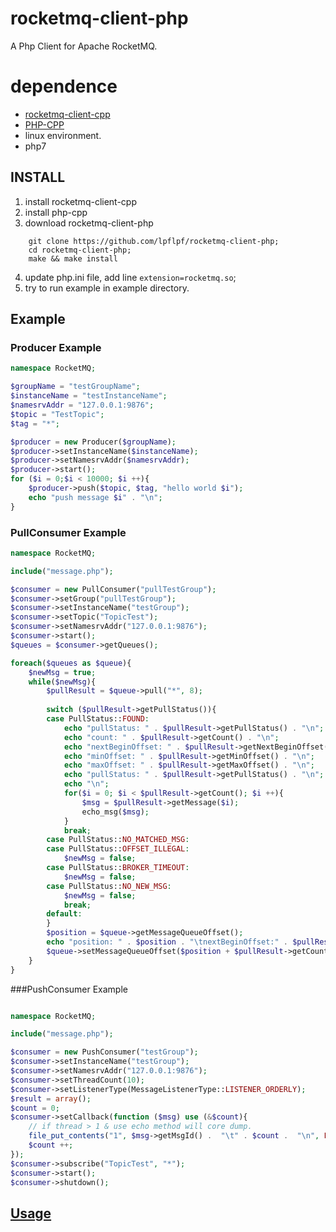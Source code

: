 # rocketmq-client-php

A Php Client for Apache RocketMQ.

# dependence
* [rocketmq-client-cpp](https://github.com/apache/rocketmq-client-cpp)
* [PHP-CPP](https://github.com/CopernicaMarketingSoftware/PHP-CPP)
* linux environment.
* php7

## INSTALL
1. install rocketmq-client-cpp
2. install php-cpp
3. download rocketmq-client-php  
```shell
    git clone https://github.com/lpflpf/rocketmq-client-php;
    cd rocketmq-client-php;
    make && make install
```
4. update php.ini file, add line `extension=rocketmq.so`;
5. try to run example in example directory.

## Example 

### Producer Example

```php
namespace RocketMQ;

$groupName = "testGroupName";
$instanceName = "testInstanceName";
$namesrvAddr = "127.0.0.1:9876";
$topic = "TestTopic";
$tag = "*";

$producer = new Producer($groupName);
$producer->setInstanceName($instanceName);
$producer->setNamesrvAddr($namesrvAddr);
$producer->start();
for ($i = 0;$i < 10000; $i ++){
	$producer->push($topic, $tag, "hello world $i");
	echo "push message $i" . "\n";
}
```

### PullConsumer Example

```php
namespace RocketMQ;

include("message.php");

$consumer = new PullConsumer("pullTestGroup");
$consumer->setGroup("pullTestGroup");
$consumer->setInstanceName("testGroup");
$consumer->setTopic("TopicTest");
$consumer->setNamesrvAddr("127.0.0.1:9876");
$consumer->start();
$queues = $consumer->getQueues();

foreach($queues as $queue){
	$newMsg = true;
	while($newMsg){
		$pullResult = $queue->pull("*", 8);
	
		switch ($pullResult->getPullStatus()){
		case PullStatus::FOUND:
			echo "pullStatus: " . $pullResult->getPullStatus() . "\n";
			echo "count: " . $pullResult->getCount() . "\n";
			echo "nextBeginOffset: " . $pullResult->getNextBeginOffset() . "\n";
			echo "minOffset: " . $pullResult->getMinOffset() . "\n";
			echo "maxOffset: " . $pullResult->getMaxOffset() . "\n";
			echo "pullStatus: " . $pullResult->getPullStatus() . "\n";
			echo "\n";
			for($i = 0; $i < $pullResult->getCount(); $i ++){
				$msg = $pullResult->getMessage($i);
				echo_msg($msg);
			}
			break;
		case PullStatus::NO_MATCHED_MSG:
		case PullStatus::OFFSET_ILLEGAL:
			$newMsg = false;
		case PullStatus::BROKER_TIMEOUT:
			$newMsg = false;
		case PullStatus::NO_NEW_MSG:
			$newMsg = false;
			break;
		default:
		}
		$position = $queue->getMessageQueueOffset();
		echo "position: " . $position . "\tnextBeginOffset:" . $pullResult->getNextBeginOffset() . "\tminOffset" . $pullResult->getMinOffset() . "\tmaxOffset:" . $pullResult->getMaxOffset() . "\n";
		$queue->setMessageQueueOffset($position + $pullResult->getCount());
	}
}
```


###PushConsumer Example

```php

namespace RocketMQ;

include("message.php");

$consumer = new PushConsumer("testGroup");
$consumer->setInstanceName("testGroup");
$consumer->setNamesrvAddr("127.0.0.1:9876");
$consumer->setThreadCount(10);
$consumer->setListenerType(MessageListenerType::LISTENER_ORDERLY);
$result = array();
$count = 0;
$consumer->setCallback(function ($msg) use (&$count){
	// if thread > 1 & use echo method will core dump.
	file_put_contents("1", $msg->getMsgId() .  "\t" . $count .  "\n", FILE_APPEND);
	$count ++;
});
$consumer->subscribe("TopicTest", "*");
$consumer->start();
$consumer->shutdown();

```

## [Usage](https://github.com/lpflpf/rocketmq-client-php/wiki/Usage)
